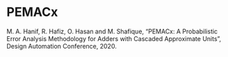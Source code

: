 # PEMACx

M. A. Hanif, R. Hafiz, O. Hasan and M. Shafique, “PEMACx: A Probabilistic Error Analysis Methodology for Adders with Cascaded Approximate Units”, Design Automation Conference, 2020.
